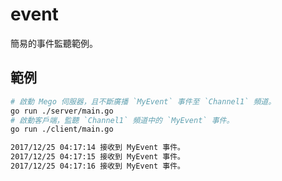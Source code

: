 # event

簡易的事件監聽範例。

## 範例

```bash
# 啟動 Mego 伺服器，且不斷廣播 `MyEvent` 事件至 `Channel1` 頻道。
go run ./server/main.go
# 啟動客戶端，監聽 `Channel1` 頻道中的 `MyEvent` 事件。
go run ./client/main.go
```

```bash
2017/12/25 04:17:14 接收到 MyEvent 事件。
2017/12/25 04:17:15 接收到 MyEvent 事件。
2017/12/25 04:17:16 接收到 MyEvent 事件。
```